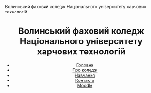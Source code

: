 <!DOCTYPE html>
<html lang="en">
<head>
  <meta charset="UTF-8">
  <meta name="viewport" content="width=device-width, initial-scale=1.0">
  <link rel="stylesheet" href="styles.css">
  Волинський фаховий коледж Національного університету харчових технологій
</head>
<body>
  <header>
    <div class="logo">
    </div>
    <div class="title">
      <h1>Волинський фаховий коледж Національного університету харчових технологій</h1>
    </div>
    <nav>
      <ul>
        <li><a href="#">Головна</a></li>
        <li><a href="#">Про коледж</a></li>
        <li><a href="#">Навчання</a></li>
        <li><a href="#">Контакти</a></li>
        <li><a href="#">Moodle</a></li>
      </ul>
    </nav>
  </header>
</body>
</html>
